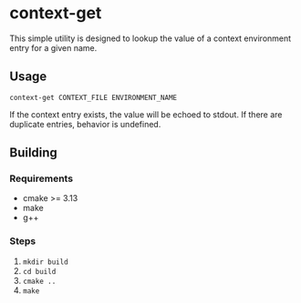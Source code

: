# context-get
This simple utility is designed to lookup the value of a context environment entry for a given name.

## Usage
`context-get CONTEXT_FILE ENVIRONMENT_NAME`

If the context entry exists, the value will be echoed to stdout.
If there are duplicate entries, behavior is undefined.

## Building
### Requirements
* cmake >= 3.13
* make 
* g++ 

### Steps
1. `mkdir build`
1. `cd build`
1. `cmake ..`
1. `make`
